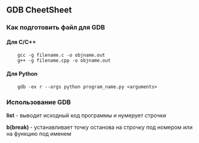 ## GDB CheetSheet

### Как подготовить файл для GDB

#### Для C/C++
        gcc -g filename.c -o objname.out
        g++ -g filename.cpp -o objname.out
#### Для Python
        gdb -ex r --args python program_name.py <arguments>


### Использование GDB

**list** - выводит исходный код программы и нумерует строчки
        
**b(break) <arg>** - устанавливает точку останова на строчку под номером <arg> или на функцию под именем <arg>
